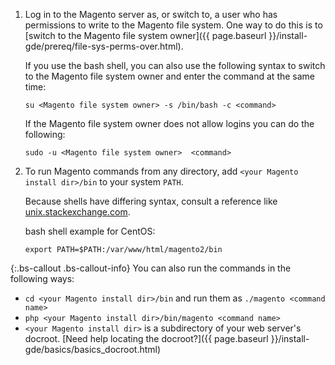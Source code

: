 1.	Log in to the Magento server as, or switch to, a user who has permissions to write to the Magento file system. One way to do this is to [switch to the Magento file system owner]({{ page.baseurl }}/install-gde/prereq/file-sys-perms-over.html).

	If you use the bash shell, you can also use the following syntax to switch to the Magento file system owner and enter the command at the same time:

		su <Magento file system owner> -s /bin/bash -c <command>

	If the Magento file system owner does not allow logins you can do the following:

		sudo -u <Magento file system owner>  <command>
2.	To run Magento commands from any directory, add `<your Magento install dir>/bin` to your system `PATH`.

	Because shells have differing syntax, consult a reference like [unix.stackexchange.com](http://unix.stackexchange.com/questions/117467/how-to-permanently-set-environmental-variables).

	bash shell example for CentOS:

		export PATH=$PATH:/var/www/html/magento2/bin

{:.bs-callout .bs-callout-info}
You can also run the commands in the following ways:
-   `cd <your Magento install dir>/bin` and run them as `./magento <command name>`
-   `php <your Magento install dir>/bin/magento <command name>`
-   `<your Magento install dir>` is a subdirectory of your web server's docroot. [Need help locating the docroot?]({{ page.baseurl }}/install-gde/basics/basics_docroot.html)
